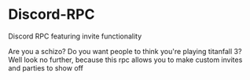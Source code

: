 # Discord-RPC
Discord RPC featuring invite functionality


Are you a schizo? Do you want people to think you're playing titanfall 3? Well look no further, because this rpc allows you to make custom invites and parties to show off
